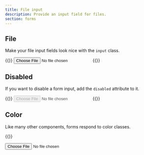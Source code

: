 ```yaml
---
title: File input
description: Provide an input field for files.
section: forms
---
```


## File
Make your file input fields look nice with the `input` class.

{{<example>}}
<input class="input" type="file">
{{</example>}}

## Disabled
If you want to disable a form input, add the `disabled` attribute to it.

{{<example>}}
<input class="input" type="file" disabled>
{{</example>}}

## Color
Like many other components, forms respond to color classes.

{{<example>}}
<form class="grid gap-3 pink">
  <input class="input" type="file">
</form>
